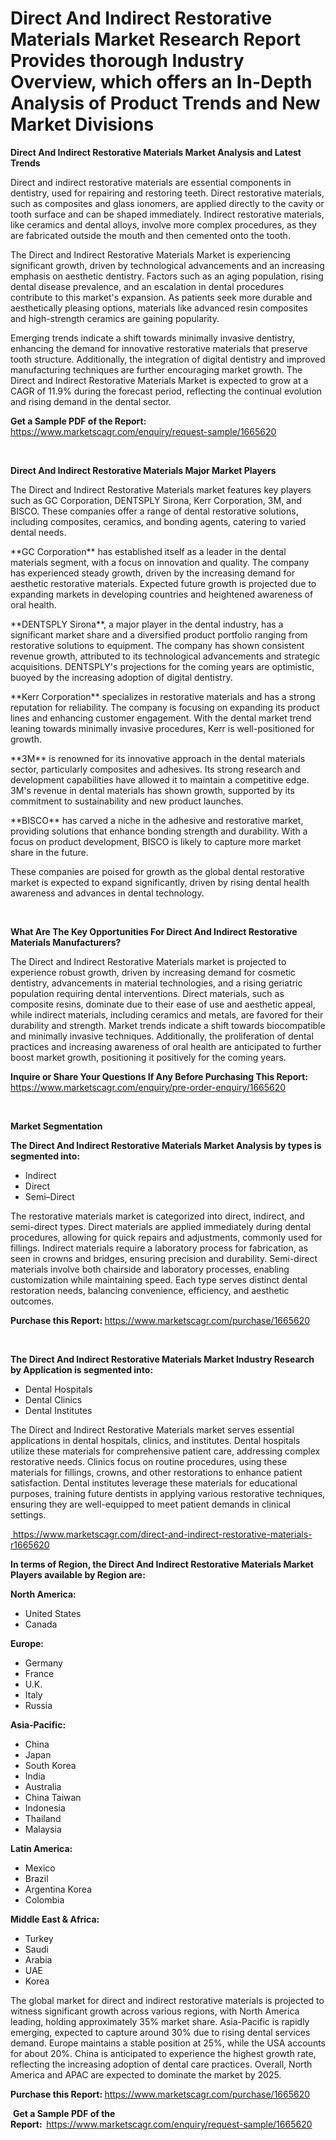 <p><h1>Direct And Indirect Restorative Materials Market Research Report Provides thorough Industry Overview, which offers an In-Depth Analysis of Product Trends and New Market Divisions</h1></p><p><strong>Direct And Indirect Restorative Materials Market Analysis and Latest Trends</strong></p>
<p><p>Direct and indirect restorative materials are essential components in dentistry, used for repairing and restoring teeth. Direct restorative materials, such as composites and glass ionomers, are applied directly to the cavity or tooth surface and can be shaped immediately. Indirect restorative materials, like ceramics and dental alloys, involve more complex procedures, as they are fabricated outside the mouth and then cemented onto the tooth.</p><p>The Direct and Indirect Restorative Materials Market is experiencing significant growth, driven by technological advancements and an increasing emphasis on aesthetic dentistry. Factors such as an aging population, rising dental disease prevalence, and an escalation in dental procedures contribute to this market's expansion. As patients seek more durable and aesthetically pleasing options, materials like advanced resin composites and high-strength ceramics are gaining popularity.</p><p>Emerging trends indicate a shift towards minimally invasive dentistry, enhancing the demand for innovative restorative materials that preserve tooth structure. Additionally, the integration of digital dentistry and improved manufacturing techniques are further encouraging market growth. The Direct and Indirect Restorative Materials Market is expected to grow at a CAGR of 11.9% during the forecast period, reflecting the continual evolution and rising demand in the dental sector.</p></p>
<p><strong>Get a Sample PDF of the Report:&nbsp;</strong> <a href="https://www.marketscagr.com/enquiry/request-sample/1665620?utm_campaign=3137&utm_medium=2&utm_source=Github&utm_content=ia&utm_term=13042025&utm_id=direct-and-indirect-restorative-materials">https://www.marketscagr.com/enquiry/request-sample/1665620</a></p>
<p>&nbsp;</p>
<p><strong>Direct And Indirect Restorative Materials Major Market Players</strong></p>
<p><p>The Direct and Indirect Restorative Materials market features key players such as GC Corporation, DENTSPLY Sirona, Kerr Corporation, 3M, and BISCO. These companies offer a range of dental restorative solutions, including composites, ceramics, and bonding agents, catering to varied dental needs.</p><p>**GC Corporation** has established itself as a leader in the dental materials segment, with a focus on innovation and quality. The company has experienced steady growth, driven by the increasing demand for aesthetic restorative materials. Expected future growth is projected due to expanding markets in developing countries and heightened awareness of oral health.</p><p>**DENTSPLY Sirona**, a major player in the dental industry, has a significant market share and a diversified product portfolio ranging from restorative solutions to equipment. The company has shown consistent revenue growth, attributed to its technological advancements and strategic acquisitions. DENTSPLY's projections for the coming years are optimistic, buoyed by the increasing adoption of digital dentistry.</p><p>**Kerr Corporation** specializes in restorative materials and has a strong reputation for reliability. The company is focusing on expanding its product lines and enhancing customer engagement. With the dental market trend leaning towards minimally invasive procedures, Kerr is well-positioned for growth.</p><p>**3M** is renowned for its innovative approach in the dental materials sector, particularly composites and adhesives. Its strong research and development capabilities have allowed it to maintain a competitive edge. 3M's revenue in dental materials has shown growth, supported by its commitment to sustainability and new product launches.</p><p>**BISCO** has carved a niche in the adhesive and restorative market, providing solutions that enhance bonding strength and durability. With a focus on product development, BISCO is likely to capture more market share in the future.</p><p>These companies are poised for growth as the global dental restorative market is expected to expand significantly, driven by rising dental health awareness and advances in dental technology.</p></p>
<p>&nbsp;</p>
<p><strong>What Are The Key Opportunities For Direct And Indirect Restorative Materials Manufacturers?</strong></p>
<p><p>The Direct and Indirect Restorative Materials market is projected to experience robust growth, driven by increasing demand for cosmetic dentistry, advancements in material technologies, and a rising geriatric population requiring dental interventions. Direct materials, such as composite resins, dominate due to their ease of use and aesthetic appeal, while indirect materials, including ceramics and metals, are favored for their durability and strength. Market trends indicate a shift towards biocompatible and minimally invasive techniques. Additionally, the proliferation of dental practices and increasing awareness of oral health are anticipated to further boost market growth, positioning it positively for the coming years.</p></p>
<p><strong>Inquire or Share Your Questions If Any Before Purchasing This Report:</strong> <a href="https://www.marketscagr.com/enquiry/pre-order-enquiry/1665620?utm_campaign=3137&utm_medium=2&utm_source=Github&utm_content=ia&utm_term=13042025&utm_id=direct-and-indirect-restorative-materials">https://www.marketscagr.com/enquiry/pre-order-enquiry/1665620</a></p>
<p>&nbsp;</p>
<p><strong>Market Segmentation</strong></p>
<p><strong>The Direct And Indirect Restorative Materials Market Analysis by types is segmented into:</strong></p>
<p><ul><li>Indirect</li><li>Direct</li><li>Semi–Direct</li></ul></p>
<p><p>The restorative materials market is categorized into direct, indirect, and semi-direct types. Direct materials are applied immediately during dental procedures, allowing for quick repairs and adjustments, commonly used for fillings. Indirect materials require a laboratory process for fabrication, as seen in crowns and bridges, ensuring precision and durability. Semi-direct materials involve both chairside and laboratory processes, enabling customization while maintaining speed. Each type serves distinct dental restoration needs, balancing convenience, efficiency, and aesthetic outcomes.</p></p>
<p><strong>Purchase this Report:&nbsp;</strong><a href="https://www.marketscagr.com/purchase/1665620?utm_campaign=3137&utm_medium=2&utm_source=Github&utm_content=ia&utm_term=13042025&utm_id=direct-and-indirect-restorative-materials">https://www.marketscagr.com/purchase/1665620</a></p>
<p>&nbsp;</p>
<p><strong>The Direct And Indirect Restorative Materials Market Industry Research by Application is segmented into:</strong></p>
<p><ul><li>Dental Hospitals</li><li>Dental Clinics</li><li>Dental Institutes</li></ul></p>
<p><p>The Direct and Indirect Restorative Materials market serves essential applications in dental hospitals, clinics, and institutes. Dental hospitals utilize these materials for comprehensive patient care, addressing complex restorative needs. Clinics focus on routine procedures, using these materials for fillings, crowns, and other restorations to enhance patient satisfaction. Dental institutes leverage these materials for educational purposes, training future dentists in applying various restorative techniques, ensuring they are well-equipped to meet patient demands in clinical settings.</p></p>
<p><a href="https://www.marketscagr.com/direct-and-indirect-restorative-materials-r1665620?utm_campaign=3137&utm_medium=2&utm_source=Github&utm_content=ia&utm_term=13042025&utm_id=direct-and-indirect-restorative-materials">&nbsp;https://www.marketscagr.com/direct-and-indirect-restorative-materials-r1665620</a></p>
<p><strong>In terms of Region, the Direct And Indirect Restorative Materials Market Players available by Region are:</strong></p>
<p>
    <p> <strong> North America: </strong>
        <ul>
            <li>United States</li>
            <li>Canada</li>
        </ul>
        </p> 
    <p> <strong> Europe: </strong>
        <ul>
            <li>Germany</li>
            <li>France</li>
            <li>U.K.</li>
            <li>Italy</li>
            <li>Russia</li>
        </ul>
        </p> 
    <p> <strong> Asia-Pacific: </strong>
        <ul>
            <li>China</li>
            <li>Japan</li>
            <li>South Korea</li>
            <li>India</li>
            <li>Australia</li>
            <li>China Taiwan</li>
            <li>Indonesia</li>
            <li>Thailand</li>
            <li>Malaysia</li>
        </ul>
        </p> 
    <p> <strong> Latin America: </strong>
        <ul>
            <li>Mexico</li>
            <li>Brazil</li>
            <li>Argentina Korea</li>
            <li>Colombia</li>
        </ul>
        </p> 
    <p> <strong> Middle East & Africa: </strong>
        <ul>
            <li>Turkey</li>
            <li>Saudi</li>
            <li>Arabia</li>
            <li>UAE</li>
            <li>Korea</li>
        </ul>
    </p>
    </p>
<p><p>The global market for direct and indirect restorative materials is projected to witness significant growth across various regions, with North America leading, holding approximately 35% market share. Asia-Pacific is rapidly emerging, expected to capture around 30% due to rising dental services demand. Europe maintains a stable position at 25%, while the USA accounts for about 20%. China is anticipated to experience the highest growth rate, reflecting the increasing adoption of dental care practices. Overall, North America and APAC are expected to dominate the market by 2025.</p></p>
<p><strong>Purchase this Report: </strong><a href="https://www.marketscagr.com/purchase/1665620?utm_campaign=3137&utm_medium=2&utm_source=Github&utm_content=ia&utm_term=13042025&utm_id=direct-and-indirect-restorative-materials">https://www.marketscagr.com/purchase/1665620</a></p>
<p>&nbsp;<strong>Get a Sample PDF of the Report:&nbsp;&nbsp;</strong><a href="https://www.marketscagr.com/enquiry/request-sample/1665620?utm_campaign=3137&utm_medium=2&utm_source=Github&utm_content=ia&utm_term=13042025&utm_id=direct-and-indirect-restorative-materials">https://www.marketscagr.com/enquiry/request-sample/1665620</a></p>
<p><strong></strong></p>
<p><p></p><p></p><p></p></p>
